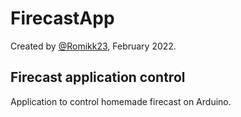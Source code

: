 # FirecastApp
Created by [@Romikk23](t.me/Romiikk), February 2022.
## Firecast application control ##

Application to control homemade firecast on Arduino.

